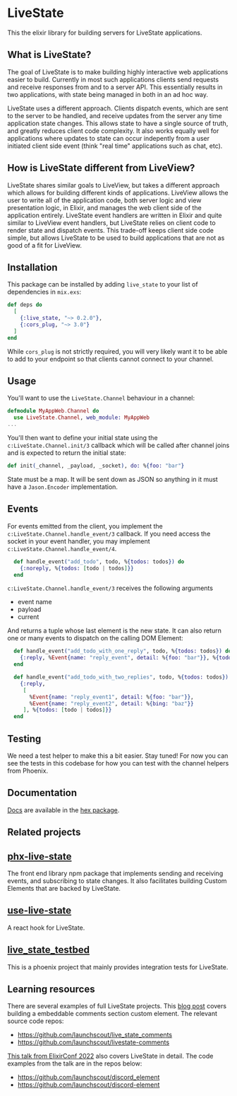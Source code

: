 # LiveState

This the elixir library for building servers for LiveState applications. 

## What is LiveState?

The goal of LiveState is to make building highly interactive web applications easier to build. Currently in most such applications clients send requests and receive responses from and to a server API. This essentially results in two applications, with state being managed in both in an ad hoc way.

LiveState uses a different approach. Clients dispatch events, which are sent to the server to be handled, and receive updates from the server any time application state changes. This allows state to have a single source of truth, and greatly reduces client code complexity. It also works equally well for applications where updates to state can occur indepently from a user initiated client side event (think "real time" applications such as chat, etc).

## How is LiveState different from LiveView?

LiveState shares similar goals to LiveView, but takes a different approach which allows for building different kinds of applications. LiveView allows the user to write all of the application code, both server logic and view presentation logic, in Elixir, and manages the web client side of the application entirely. LiveState event handlers are written in Elixir and quite similar to LiveView event handlers, but LiveState relies on client code to render state and dispatch events. This trade-off keeps client side code simple, but allows LiveState to be used to build applications that are not as good of a fit for LiveView.

## Installation

This package can be installed
by adding `live_state` to your list of dependencies in `mix.exs`:

```elixir
def deps do
  [
    {:live_state, "~> 0.2.0"},
    {:cors_plug, "~> 3.0"}
  ]
end
```

While `cors_plug` is not strictly required, you will very likely want it to be able to add to your endpoint so that
clients cannot connect to your channel.

## Usage

You'll want to use the `LiveState.Channel` behaviour in a channel:

```elixir
defmodule MyAppWeb.Channel do
  use LiveState.Channel, web_module: MyAppWeb
...
```

You'll then want to define your initial state using the `c:LiveState.Channel.init/3` callback which will be called after channel joins and is expected to return the initial state:

```elixir
def init(_channel, _payload, _socket), do: %{foo: "bar"}
```

State must be a map. It will be sent down as JSON so anything in it
must have a `Jason.Encoder` implementation.

## Events

For events emitted from the client, you implement the `c:LiveState.Channel.handle_event/3` callback. If you need access the socket in your event handler, you may implement 
 `c:LiveState.Channel.handle_event/4`.

```elixir
  def handle_event("add_todo", todo, %{todos: todos}) do
    {:noreply, %{todos: [todo | todos]}}
  end
```

`c:LiveState.Channel.handle_event/3` receives the following arguments

* event name
* payload
* current 

And returns a tuple whose last element is the new state. It can also return 
one or many events to dispatch on the calling DOM Element:

```elixir
  def handle_event("add_todo_with_one_reply", todo, %{todos: todos}) do
    {:reply, %Event{name: "reply_event", detail: %{foo: "bar"}}, %{todos: [todo | todos]}}
  end

  def handle_event("add_todo_with_two_replies", todo, %{todos: todos}) do
    {:reply,
     [
       %Event{name: "reply_event1", detail: %{foo: "bar"}},
       %Event{name: "reply_event2", detail: %{bing: "baz"}}
     ], %{todos: [todo | todos]}}
  end
```

## Testing

We need a test helper to make this a bit easier. Stay tuned! For now you can see the tests
in this codebase for how you can test with the channel helpers from Phoenix.

## Documentation

[Docs](https://hexdocs.pm/live_state/) are available in the [hex package](https://hex.pm/packages/live_state).

## Related projects

## [phx-live-state](https://github.com/launchscout/phx-live-state)

The front end library npm package that implements sending and receiving events, and subscribing to state changes. It also facilitates building Custom Elements that are backed by LiveState.

## [use-live-state](https://github.com/launchscout/use-live-state)

A react hook for LiveState.

## [live_state_testbed](https://github.com/launchscout/live_state_testbed)

This is a phoenix project that mainly provides integration tests for LiveState.

## Learning resources

There are several examples of full LiveState projects. This [blog post](https://launchscout.com/blog/embedded-web-apps-with-livestate) covers building a embeddable comments section custom element. The relevant source code repos:

* https://github.com/launchscout/live_state_comments
* https://github.com/launchscout/livestate-comments

[This talk from ElixirConf 2022](https://youtu.be/jLamITBMoVI) also covers LiveState in detail. The code examples from the talk are in the repos below:

* https://github.com/launchscout/discord_element
* https://github.com/launchscout/discord-element

